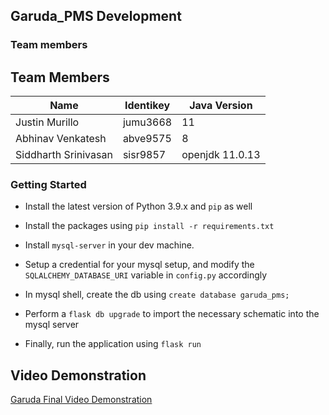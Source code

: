 


## Garuda_PMS Development
### Team members

## Team Members


|Name|Identikey| Java Version|
|--|--|--|
|Justin Murillo|jumu3668|11|
|Abhinav Venkatesh|abve9575|8|
|Siddharth Srinivasan|sisr9857|openjdk 11.0.13|

### 


### Getting Started

* Install the latest version of Python 3.9.x and `pip` as well

* Install the packages using `pip install -r requirements.txt`

* Install `mysql-server` in your dev machine.

* Setup a credential for your mysql setup, and modify the `SQLALCHEMY_DATABASE_URI` variable in `config.py` accordingly

* In mysql shell, create the db using `create database garuda_pms;`

* Perform a `flask db upgrade` to import the necessary schematic into the mysql server

* Finally, run the application using `flask run`

## Video Demonstration
[Garuda Final Video Demonstration](https://drive.google.com/file/d/1VWczq5R1OOdgIbIr56zkqHiNZ-S-XHHP/view?usp=sharing)